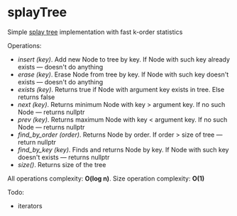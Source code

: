# splayTree

Simple [splay tree](https://en.wikipedia.org/wiki/Splay_tree) implementation with fast k-order statistics

Operations: 

 - *insert (key)*. Add new Node to tree by key. If Node with such key already exists &mdash; doesn't do anything
 - *erase (key)*. Erase Node from tree by key. If Node with such key doesn't exists &mdash; doesn't do anything
 - *exists (key)*. Returns true if Node with argument key exists in tree. Else returns false
 - *next (key)*. Returns minimum Node with key > argument key. If no such Node &mdash; returns nullptr
 - *prev (key)*. Returns maximum Node with key < argument key. If no such Node &mdash; returns nullptr
 - *find_by_order (order)*. Returns Node by order. If order > size of tree &mdash; return nullptr
 - *find_by_key (key)*. Finds and returns Node by key. If Node with such key doesn't exists &mdash; returns nullptr
 - *size()*. Returns size of the tree
 
 All operations complexity: **O(log n)**. Size operation complexity: **O(1)**
 
 Todo:
 
 - iterators
